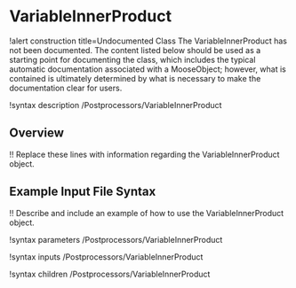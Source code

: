 # VariableInnerProduct

!alert construction title=Undocumented Class
The VariableInnerProduct has not been documented. The content listed below should be used as a starting point for
documenting the class, which includes the typical automatic documentation associated with a
MooseObject; however, what is contained is ultimately determined by what is necessary to make the
documentation clear for users.

!syntax description /Postprocessors/VariableInnerProduct

## Overview

!! Replace these lines with information regarding the VariableInnerProduct object.

## Example Input File Syntax

!! Describe and include an example of how to use the VariableInnerProduct object.

!syntax parameters /Postprocessors/VariableInnerProduct

!syntax inputs /Postprocessors/VariableInnerProduct

!syntax children /Postprocessors/VariableInnerProduct

